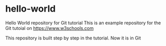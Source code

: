 # hello-world

Hello World repository for Git tutorial
This is an example repository for the Git tutoial on https://www.w3schools.com

This repository is built step by step in the tutorial.
Now it is in Git
